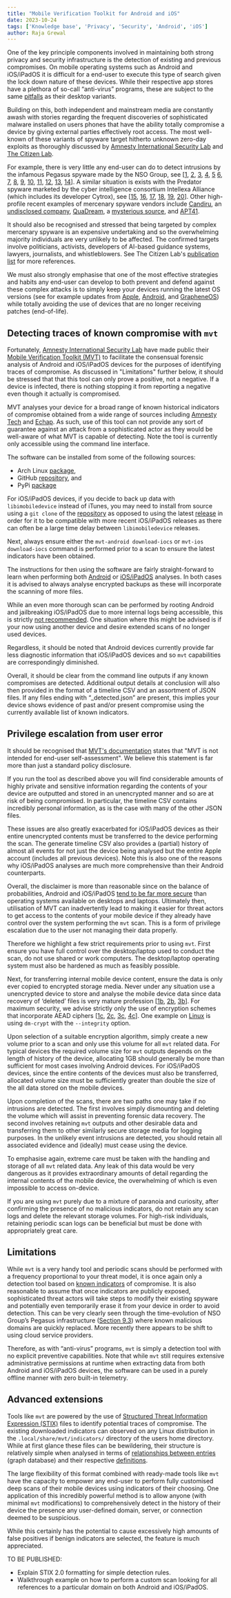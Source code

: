 ```yaml
---
title: "Mobile Verification Toolkit for Android and iOS"
date: 2023-10-24
tags: ['Knowledge base', 'Privacy', 'Security', 'Android', 'iOS']
author: Raja Grewal
---
```


One of the key principle components involved in maintaining both strong privacy and security infrastructure is the detection of existing and previous compromises. On mobile operating systems such as Android and iOS/iPadOS it is difficult for a end-user to execute this type of search given the lock down nature of these devices. While their respective app stores have a plethora of so-call “anti-virus” programs, these are subject to the same [pitfalls](https://privsec.dev/posts/knowledge/badness-enumeration/#antiviruses) as their desktop variants.

Building on this, both independent and mainstream media are constantly awash with stories regarding the frequent discoveries of sophisticated malware installed on users phones that have the ability totally compromise a device by giving external parties effectively root access. The most well-known of these variants of spyware target hitherto unknown zero-day exploits as thoroughly discussed by [Amnesty International Security Lab](https://www.amnesty.org/en/tech/) and [The Citizen Lab](https://citizenlab.ca/).

For example, there is very little any end-user can do to detect intrusions by the infamous Pegasus spyware made by the NSO Group, see [[1](https://citizenlab.ca/2016/08/million-dollar-dissident-iphone-zero-day-nso-group-uae/), [2](https://citizenlab.ca/2020/12/the-great-ipwn-journalists-hacked-with-suspected-nso-group-imessage-zero-click-exploit/), [3](https://www.amnesty.org/en/latest/research/2021/07/forensic-methodology-report-how-to-catch-nso-groups-pegasus/), [4](https://forbiddenstories.org/case/the-pegasus-project/), [5](https://citizenlab.ca/2021/09/forcedentry-nso-group-imessage-zero-click-exploit-captured-in-the-wild/) [6](https://citizenlab.ca/2022/01/project-torogoz-extensive-hacking-media-civil-society-el-salvador-pegasus-spyware/), [7](https://citizenlab.ca/2022/02/bahraini-activists-hacked-with-pegasus/), [8](https://citizenlab.ca/2022/04/peace-through-pegasus-jordanian-human-rights-defenders-and-journalists-hacked-with-pegasus-spyware/), [9](https://citizenlab.ca/2022/04/uk-government-officials-targeted-pegasus/), [10](https://citizenlab.ca/2022/07/geckospy-pegasus-spyware-used-against-thailands-pro-democracy-movement/), [11](https://citizenlab.ca/2022/10/new-pegasus-spyware-abuses-identified-in-mexico/), [12](https://citizenlab.ca/2023/04/nso-groups-pegasus-spyware-returns-in-2022/), [13](https://citizenlab.ca/2023/05/cr1-armenia-pegasus/), [14](https://citizenlab.ca/2023/09/blastpass-nso-group-iphone-zero-click-zero-day-exploit-captured-in-the-wild/)]. A similar situation is exists with the Predator spyware marketed by the cyber intelligence consortium Intellexa Alliance (which includes its developer Cytrox), see [[15](https://citizenlab.ca/2021/12/pegasus-vs-predator-dissidents-doubly-infected-iphone-reveals-cytrox-mercenary-spyware), [16](https://blog.talosintelligence.com/mercenary-intellexa-predator/), [17](https://citizenlab.ca/2023/09/predator-in-the-wires-ahmed-eltantawy-targeted-with-predator-spyware-after-announcing-presidential-ambitions/), [18](https://blog.sekoia.io/active-lycantrox-infrastructure-illumination), [19](https://securitylab.amnesty.org/latest/2023/10/technical-deep-dive-into-intellexa-alliance-surveillance-products/), [20](https://www.amnesty.org/en/documents/act10/7245/2023/en/)]. Other high-profile recent examples of mercenary spyware vendors include [Candiru](https://citizenlab.ca/2021/07/hooking-candiru-another-mercenary-spyware-vendor-comes-into-focus/), an [undisclosed company](https://www.amnesty.org/en/latest/news/2023/03/new-android-hacking-campaign-linked-to-mercenary-spyware-company/), [QuaDream](https://citizenlab.ca/2023/04/spyware-vendor-quadream-exploits-victims-customers/), a [mysterious source](https://securelist.com/trng-2023/), and [APT41](https://www.lookout.com/threat-intelligence/article/wyrmspy-dragonegg-surveillanceware-apt41).

It should also be recognised and stressed that being targeted by complex mercenary spyware is an expensive undertaking and so the overwhelming majority individuals are very unlikely to be affected. The confirmed targets involve politicians, activists, developers of AI-based guidance systems, lawyers, journalists, and whistleblowers. See The Citizen Lab's [publication list](https://citizenlab.ca/publications/) for more references.

We must also strongly emphasise that one of the most effective strategies and habits any end-user can develop to both prevent and defend against these complex attacks is to simply keep your devices running the latest OS versions (see for example updates from [Apple](https://support.apple.com/en-us/HT201222), [Android](https://source.android.com/docs/security/bulletin/asb-overview), and [GrapheneOS](https://grapheneos.org/releases#changelog)) while totally avoiding the use of devices that are no longer receiving patches (end-of-life).

## Detecting traces of known compromise with `mvt`

Fortunately, [Amnesty International Security Lab](https://www.amnesty.org/en/tech/) have made public their [Mobile Verification Toolkit (MVT)](https://docs.mvt.re/en/latest/) to facilitate the consensual forensic analysis of Android and iOS/iPadOS devices for the purposes of identifying traces of compromise. As discussed in "Limitations" further below, it should be stressed that that this tool can only prove a positive, not a negative. If a device is infected, there is nothing stopping it from reporting a negative even though it actually is compromised.

MVT analyses your device for a broad range of known historical indicators of compromise obtained from a wide range of sources including [Amnesty Tech](https://github.com/AmnestyTech/investigations) and [Echap](https://github.com/AssoEchap/stalkerware-indicators). As such, use of this tool can not provide any sort of guarantee against an attack from a sophisticated actor as they would be well-aware of what MVT is capable of detecting. Note the tool is currently only accessible using the command line interface.

The software can be installed from some of the following sources:
- Arch Linux [package](https://archlinux.org/packages/extra/any/mvt/),
- GitHub [repository](https://github.com/mvt-project/mvt), and
- PyPi [package](https://pypi.org/project/mvt/)

For iOS/iPadOS devices, if you decide to back up data with `libimobiledevice` instead of iTunes, you may need to install from source using a `git clone` of the [repository](https://github.com/libimobiledevice/libimobiledevice) as opposed to using the latest [release](https://github.com/libimobiledevice/libimobiledevice/releases) in order for it to be compatible with more recent iOS/iPadOS releases as there can often be a large time delay between `libimobiledevice` releases.

Next, always ensure either the `mvt-android download-iocs` or `mvt-ios download-iocs` command is performed prior to a scan to ensure the latest indicators have been obtained.

The instructions for then using the software are fairly straight-forward to learn when performing both [Android](https://docs.mvt.re/en/latest/android/methodology/) or [iOS/iPadOS](https://docs.mvt.re/en/latest/ios/methodology/) analyses. In both cases it is advised to always analyse encrypted backups as these will incorporate the scanning of more files.

While an even more thorough scan can be performed by rooting Android and jailbreaking iOS/iPadOS due to more internal logs being accessible, this is strictly [not recommended](https://madaidans-insecurities.github.io/android.html#rooting). One situation where this might be advised is if your now using another device and desire extended scans of no longer used devices.

Regardless, it should be noted that Android devices currently provide far less diagnostic information that iOS/iPadOS devices and so `mvt` capabilities are correspondingly diminished.

Overall, it should be clear from the command line outputs if any known compromises are detected. Additional output details at conclusion will also then provided in the format of a timeline CSV and an assortment of JSON files. If any files ending with “_detected.json” are present, this implies your device shows evidence of past and/or present compromise using the currently available list of known indicators.

## Privilege escalation from user error
It should be recognised that [MVT's documentation](https://docs.mvt.re/en/latest/introduction) states that "MVT is not intended for end-user self-assessment". We believe this statement is far more than just a standard policy disclosure.

If you run the tool as described above you will find considerable amounts of highly private and sensitive information regarding the contents of your device are outputted and stored in an unencrypted manner and so are at risk of being compromised. In particular, the timeline CSV contains incredibly personal information, as is the case with many of the other JSON files.

These issues are also greatly exacerbated for iOS/iPadOS devices as their entire unencrypted contents must be transferred to the device performing the scan. The generate timeline CSV also provides a (partial) history of almost all events for not just the device being analysed but the entire Apple account (includes all previous devices). Note this is also one of the reasons why iOS/iPadOS analyses are much more comprehensive than their Android counterparts.

Overall, the disclaimer is more than reasonable since on the balance of probabilities, Android and iOS/iPadOS [tend to be far more secure](https://madaidans-insecurities.github.io/security-privacy-advice.html#operating-system) than operating systems available on desktops and laptops. Ultimately then, utilisation of MVT can inadvertently lead to making it easier for threat actors to get access to the contents of your mobile device if they already have control over the system performing the `mvt` scan. This is a form of privilege escalation due to the user not managing their data properly.

Therefore we highlight a few strict requirements prior to using `mvt`. First ensure you have full control over the desktop/laptop used to conduct the scan, do not use shared or work computers. The desktop/laptop operating system must also be hardened as much as feasibly possible.

Next, for transferring internal mobile device content, ensure the data is only ever copied to encrypted storage media. Never under any situation use a unencrypted device to store and analyse the mobile device data since data recovery of ‘deleted’ files is very mature profession [[1b](https://en.wikipedia.org/wiki/Data_recovery), [2b](https://en.wikipedia.org/wiki/Data_erasure), [3b](https://docs.bleachbit.org/doc/shred-files-and-wipe-disks.html)]. For maximum security, we advise strictly only the use of encryption schemes that incorporate AEAD ciphers [[1c](https://en.wikipedia.org/wiki/Authenticated_encryption), [2c](https://www.rfc-editor.org/rfc/rfc5116), [3c](https://datatracker.ietf.org/doc/html/draft-mcgrew-aead-aes-cbc-hmac-sha2-01), [4c](https://www.cryptosys.net/manapi/api_aeadalgorithms.html)]. One example on [Linux](https://gitlab.com/cryptsetup/cryptsetup/-/wikis/DMCrypt) is using `dm-crypt` with the `--integrity` option.

Upon selection of a suitable encryption algorithm, simply create a new volume prior to a scan and only use this volume for all `mvt` related data. For typical devices the required volume size for `mvt` outputs depends on the length of history of the device, allocating 1GB should generally be more than sufficient for most cases involving Android devices. For iOS/iPadOS devices, since the entire contents of the devices must also be transferred, allocated volume size must be sufficiently greater than double the size of the all data stored on the mobile devices.

Upon completion of the scans, there are two paths one may take if no intrusions are detected. The first involves simply dismounting and deleting the volume which will assist in preventing forensic data recovery. The second involves retaining `mvt` outputs and other desirable data and transferring them to other similarly secure storage media for logging purposes. In the unlikely event intrusions are detected, you should retain all associated evidence and (ideally) must cease using the device.

To emphasise again, extreme care must be taken with the handling and storage of all `mvt` related data. Any leak of this data would be very dangerous as it provides extraordinary amounts of detail regarding the internal contents of the mobile device, the overwhelming of which is even impossible to access on-device.

If you are using `mvt` purely due to a mixture of paranoia and curiosity, after confirming the presence of no malicious indicators, do not retain any scan logs and delete the relevant storage volumes. For high-risk individuals, retaining periodic scan logs can be beneficial but must be done with appropriately great care.

## Limitations

While `mvt` is a very handy tool and periodic scans should be performed with a frequency proportional to your threat model, it is once again only a detection tool based on [known indicators](https://deploy-preview-86--privsec-dev.netlify.app/posts/knowledge/badness-enumeration/) of compromise. It is also reasonable to assume that once indicators are publicly exposed, sophisticated threat actors will take steps to modify their existing spyware and potentially even temporarily erase it from your device in order to avoid detection. This can be very clearly seen through the time-evolution of NSO Group’s Pegasus infrastructure ([Section 9.3](https://www.amnesty.org/en/latest/research/2021/07/forensic-methodology-report-how-to-catch-nso-groups-pegasus/)) where known malicious domains are quickly replaced. More recently there appears to be shift to using cloud service providers.

Therefore, as with “anti-virus” programs, `mvt` is simply a detection tool with no explicit preventive capabilities. Note that while `mvt` still requires extensive administrative permissions at runtime when extracting data from both Android and iOS/iPadOS devices, the software can be used in a purely offline manner with zero built-in telemetry.

## Advanced extensions

Tools like `mvt` are powered by the use of [Structured Threat Information Expression (STIX)](https://oasis-open.github.io/cti-documentation/stix/intro.html) files to identify potential traces of compromise. The existing downloaded indicators can observed on any Linux distribution in the `.local/share/mvt/indicators/` directory of the users home directory. While at first glance these files can be bewildering, their structure is relatively simple when analysed in terms of [relationships between entries](https://oasis-open.github.io/cti-documentation/examples/visualized-sdo-relationships) (graph database) and their respective [definitions](https://docs.oasis-open.org/cti/stix/v2.1/os/stix-v2.1-os.html).

The large flexibility of this format combined with ready-made tools like `mvt` have the capacity to empower any end-user to perform fully customised deep scans of their mobile devices using indicators of their choosing. One application of this incredibly powerful method is to allow anyone (with minimal `mvt` modifications) to comprehensively detect in the history of their device the presence any user-defined domain, server, or connection deemed to be suspicious.

While this certainly has the potential to cause excessively high amounts of false positives if benign indicators are selected, the feature is much appreciated.

TO BE PUBLISHED:
- Explain STIX 2.0 formatting for simple detection rules.
- Walkthrough example on how to perform a custom scan looking for all references to a particular domain on both Android and iOS/iPadOS.
